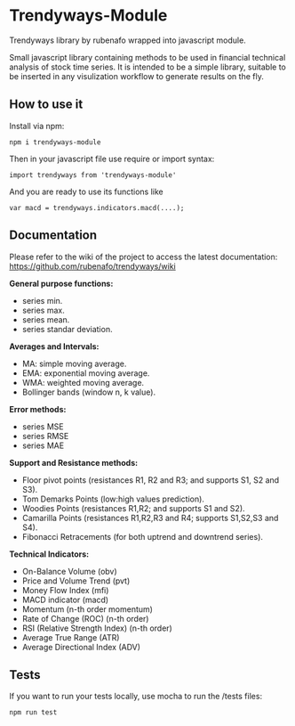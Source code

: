 
Trendyways-Module
==========
Trendyways library by rubenafo wrapped into javascript module.

Small javascript library containing methods to be used in financial technical analysis of stock time series.
It is intended to be a simple library, suitable to be inserted in any visulization workflow to generate results on the fly.


How to use it
-------------
Install via npm:
```
npm i trendyways-module
```
Then in your javascript file use require or import syntax:
```
import trendyways from 'trendyways-module'
```
And you are ready to use its functions like
```
var macd = trendyways.indicators.macd(....);
```
Documentation
-------------
Please refer to the wiki of the project to access the latest documentation: https://github.com/rubenafo/trendyways/wiki

__General purpose functions:__
 
* series min.
* series max.
* series mean.
* series standar deviation.

__Averages and Intervals:__
* MA: simple moving average.
* EMA: exponential moving average.
* WMA: weighted moving average.
* Bollinger bands (window n, k value).

__Error methods:__
* series MSE
* series RMSE
* series MAE

__Support and Resistance methods:__
* Floor pivot points (resistances R1, R2 and R3; and supports S1, S2 and S3).
* Tom Demarks Points (low:high values prediction).
* Woodies Points (resistances R1,R2; and supports S1 and S2).
* Camarilla Points (resistances R1,R2,R3 and R4; supports S1,S2,S3 and S4).
* Fibonacci Retracements (for both uptrend and downtrend series).

__Technical Indicators:__
* On-Balance Volume (obv)
* Price and Volume Trend (pvt)
* Money Flow Index (mfi)
* MACD indicator (macd)
* Momentum (n-th order momentum)
* Rate of Change (ROC) (n-th order)
* RSI (Relative Strength Index) (n-th order)
* Average True Range (ATR)
* Average Directional Index (ADV)

Tests
-------------
If you want to run your tests locally, use mocha to run the /tests files:
```
npm run test
```
